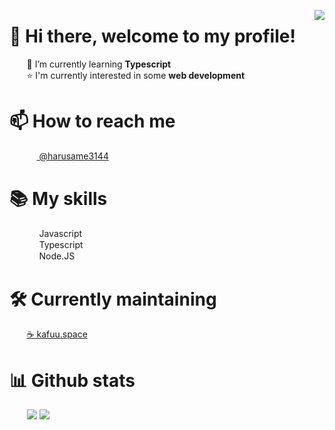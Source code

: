 <img align="right" src="https://komarev.com/ghpvc/?username=haru-ame"></img>
# 👋 Hi there, welcome to my profile!
<p>&nbsp;&nbsp;&nbsp;&nbsp;&nbsp;&nbsp;&nbsp;🌱 I’m currently learning <strong>Typescript</strong>
<br>&nbsp;&nbsp;&nbsp;&nbsp;&nbsp;&nbsp;&nbsp;⭐ I'm currently interested in some <strong>web development</strong></p>

<h1>📫 How to reach me</h1>
&nbsp;&nbsp;&nbsp;&nbsp;&nbsp;&nbsp;
<a href="https://discord.com">
<img src="https://discord.com/assets/favicon.ico" width="16" height="16" align="center"> @harusame3144</a><br>

<h1>📚 My skills</h1>
<p>
  &nbsp;&nbsp;&nbsp;&nbsp;&nbsp;&nbsp;
  <img src="https://upload.wikimedia.org/wikipedia/commons/6/6a/JavaScript-logo.png" width="16" height="16" align="center"> Javascript
  <br>
  &nbsp;&nbsp;&nbsp;&nbsp;&nbsp;&nbsp;
  <img src="https://www.typescriptlang.org/favicon.ico" width="16" height="16" align="center"> Typescript
  <br>
  &nbsp;&nbsp;&nbsp;&nbsp;&nbsp;&nbsp;
  <img src="https://nodejs.org/static/images/favicons/favicon.png" width="16" height="16" align="center"> Node.JS
</p>
<h1>🛠️  Currently maintaining</h1>
<p>
  &nbsp;&nbsp;&nbsp;&nbsp;&nbsp;&nbsp;
  <a href="https://github.com/SiruBOT">☕ kafuu.space</a>
</p>
<h1>📊 Github stats</h1>
<p>
  &nbsp;&nbsp;&nbsp;&nbsp;&nbsp;&nbsp;
  <img src="https://github-readme-stats.vercel.app/api?username=harusame3144&show_icons=true&theme=material-palenight&hide_border=true&count_private=true" />
  <img src="https://github-readme-stats.vercel.app/api/top-langs/?username=harusame3144&hide_border=true&langs_count=10&theme=material-palenight&layout=compact" /><br>
</p>
